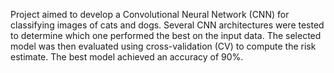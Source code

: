 Project aimed to develop a Convolutional Neural Network (CNN) for classifying images of cats and dogs. Several CNN architectures were tested to determine which one performed the best on the input data. The selected model was then evaluated using cross-validation (CV) to compute the risk estimate. The best model achieved an accuracy of 90%.
